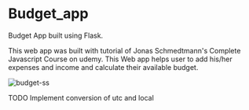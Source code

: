 # Budget_app
Budget App built using Flask.

This web app was built with tutorial of Jonas Schmedtmann's Complete Javascript Course on udemy. This Web app helps user to add his/her expenses and income and calculate their available budget. 

![budget-ss](https://user-images.githubusercontent.com/59278577/85848568-fe88b080-b7c6-11ea-983d-e75cc6a5a384.PNG)


TODO
Implement conversion of utc and local